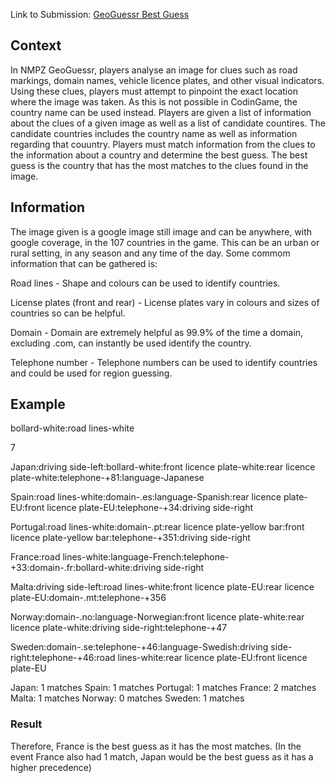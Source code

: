 Link to Submission: [GeoGuessr Best Guess](https://www.codingame.com/contribute/view/111588c1aaba588f0c2ec3275a5095b166aa45)

## Context

In NMPZ GeoGuessr, players analyse an image for clues such as road markings, domain names, vehicle licence plates, and other visual indicators. Using these clues, players must attempt to pinpoint the exact location where the image was taken. As this is not possible in CodinGame, the country name can be used instead. Players are given a list of information about the clues of a given image as well as a list of candidate countires. The candidate countries includes the country name as well as information regarding that couuntry. Players must match information from the clues to the information about a country and determine the best guess. The best guess is the country that has the most matches to the clues found in the image.

## Information

The image given is a google image still image and can be anywhere, with google coverage, in the 107 countries in the game. This can be an urban or rural setting, in any season and any time of the day. Some commom information that can be gathered is:

Road lines - Shape and colours can be used to identify countries.

License plates (front and rear) - License plates vary in colours and sizes of countries so can be helpful.

Domain - Domain are extremely helpful as 99.9% of the time a domain, excluding .com, can instantly be used identify the country.

Telephone number - Telephone numbers can be used to identify countries and could be used for region guessing.

## Example

bollard-white:road lines-white

7

Japan:driving side-left:bollard-white:front licence plate-white:rear licence plate-white:telephone-+81:language-Japanese

Spain:road lines-white:domain-.es:language-Spanish:rear licence plate-EU:front licence plate-EU:telephone-+34:driving side-right

Portugal:road lines-white:domain-.pt:rear licence plate-yellow bar:front licence plate-yellow bar:telephone-+351:driving side-right

France:road lines-white:language-French:telephone-+33:domain-.fr:bollard-white:driving side-right

Malta:driving side-left:road lines-white:front licence plate-EU:rear licence plate-EU:domain-.mt:telephone-+356

Norway:domain-.no:language-Norwegian:front licence plate-white:rear licence plate-white:driving side-right:telephone-+47

Sweden:domain-.se:telephone-+46:language-Swedish:driving side-right:telephone-+46:road lines-white:rear licence plate-EU:front licence plate-EU

Japan: 1 matches
Spain: 1 matches
Portugal: 1 matches
France: 2 matches
Malta: 1 matches
Norway: 0 matches
Sweden: 1 matches

### Result 
Therefore, France is the best guess as it has the most matches. (In the event France also had 1 match, Japan would be the best guess as it has a higher precedence)

